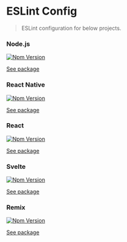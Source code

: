 # ESLint Config

> ESLint configuration for below projects.

### Node.js

[![Npm Version](http://img.shields.io/npm/v/@dooboo/eslint-config-node.svg?style=flat-square)](https://npmjs.org/package/@dooboo/eslint-config-node)

[See package](packages/node/README.md)

### React Native

[![Npm Version](http://img.shields.io/npm/v/@dooboo/eslint-config-react-native.svg?style=flat-square)](https://npmjs.org/package/@dooboo/eslint-config-react-native)

[See package](packages/react-native/README.md)

### React

[![Npm Version](http://img.shields.io/npm/v/@dooboo/eslint-config-react.svg?style=flat-square)](https://npmjs.org/package/@dooboo/eslint-config-react)

[See package](packages/react/README.md)

### Svelte

[![Npm Version](http://img.shields.io/npm/v/@dooboo/eslint-config-svelte.svg?style=flat-square)](https://npmjs.org/package/@dooboo/eslint-config-svelte)

[See package](packages/svelte/README.md)

### Remix

[![Npm Version](http://img.shields.io/npm/v/@dooboo/eslint-config-svelte.svg?style=flat-square)](https://npmjs.org/package/@dooboo/eslint-config-remix)

[See package](packages/remix/README.md)
